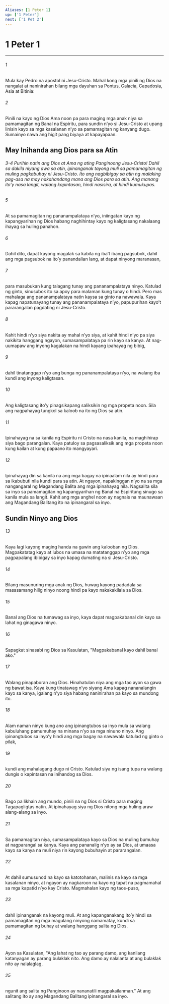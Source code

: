 ```yaml
---
Aliases: [1 Peter 1]
up: ['1 Peter']
next: ['1 Pet 2']
---
```

# 1 Peter 1

***






















###### 1 










Mula kay Pedro na apostol ni Jesu-Cristo. Mahal kong mga pinili ng Dios na nangalat at naninirahan bilang mga dayuhan sa Pontus, Galacia, Capadosia, Asia at Bitinia: 





















###### 2 










Pinili na kayo ng Dios Ama noon pa para maging mga anak niya sa pamamagitan ng Banal na Espiritu, para sundin nʼyo si Jesu-Cristo at upang linisin kayo sa mga kasalanan nʼyo sa pamamagitan ng kanyang dugo. Sumainyo nawa ang higit pang biyaya at kapayapaan.

## May Inihanda ang Dios para sa Atin

###### 3-4 Purihin natin ang Dios at Ama ng ating Panginoong Jesu-Cristo! Dahil sa dakila niyang awa sa atin, ipinanganak tayong muli sa pamamagitan ng muling pagkabuhay ni Jesu-Cristo. Ito ang nagbibigay sa atin ng malaking pag-asa na may nakahandang mana ang Dios para sa atin. Ang manang itoʼy nasa langit, walang kapintasan, hindi nasisira, at hindi kumukupas. 





















###### 5 










At sa pamamagitan ng pananampalataya nʼyo, iniingatan kayo ng kapangyarihan ng Dios habang naghihintay kayo ng kaligtasang nakalaang ihayag sa huling panahon. 





















###### 6 










Dahil dito, dapat kayong magalak sa kabila ng ibaʼt ibang pagsubok, dahil ang mga pagsubok na itoʼy panandalian lang, at dapat ninyong maranasan, 





















###### 7 










para masubukan kung talagang tunay ang pananampalataya ninyo. Katulad ng ginto, sinusubok ito sa apoy para malaman kung tunay o hindi. Pero mas mahalaga ang pananampalataya natin kaysa sa ginto na nawawala. Kaya kapag napatunayang tunay ang pananampalataya nʼyo, papupurihan kayoʼt pararangalan pagdating ni Jesu-Cristo. 





















###### 8 










Kahit hindi nʼyo siya nakita ay mahal nʼyo siya, at kahit hindi nʼyo pa siya nakikita hanggang ngayon, sumasampalataya pa rin kayo sa kanya. At nag-uumapaw ang inyong kagalakan na hindi kayang ipahayag ng bibig, 





















###### 9 










dahil tinatanggap nʼyo ang bunga ng pananampalataya nʼyo, na walang iba kundi ang inyong kaligtasan. 





















###### 10 










Ang kaligtasang itoʼy pinagsikapang saliksikin ng mga propeta noon. Sila ang nagpahayag tungkol sa kaloob na ito ng Dios sa atin. 





















###### 11 










Ipinahayag na sa kanila ng Espiritu ni Cristo na nasa kanila, na maghihirap siya bago parangalan. Kaya patuloy sa pagsasaliksik ang mga propeta noon kung kailan at kung papaano ito mangyayari. 





















###### 12 










Ipinahayag din sa kanila na ang mga bagay na ipinaalam nila ay hindi para sa ikabubuti nila kundi para sa atin. At ngayon, napakinggan nʼyo na sa mga nangangaral ng Magandang Balita ang mga ipinahayag nila. Nagsalita sila sa inyo sa pamamagitan ng kapangyarihan ng Banal na Espiritung sinugo sa kanila mula sa langit. Kahit ang mga anghel noon ay nagnais na maunawaan ang Magandang Balitang ito na ipinangaral sa inyo.

## Sundin Ninyo ang Dios 





















###### 13 










Kaya lagi kayong maging handa na gawin ang kalooban ng Dios. Magpakatatag kayo at lubos na umasa na matatanggap nʼyo ang mga pagpapalang ibibigay sa inyo kapag dumating na si Jesu-Cristo. 





















###### 14 










Bilang masunuring mga anak ng Dios, huwag kayong padadala sa masasamang hilig ninyo noong hindi pa kayo nakakakilala sa Dios. 





















###### 15 










Banal ang Dios na tumawag sa inyo, kaya dapat magpakabanal din kayo sa lahat ng ginagawa ninyo. 





















###### 16 










Sapagkat sinasabi ng Dios sa Kasulatan, "Magpakabanal kayo dahil banal ako." 





















###### 17 










Walang pinapaboran ang Dios. Hinahatulan niya ang mga tao ayon sa gawa ng bawat isa. Kaya kung tinatawag nʼyo siyang Ama kapag nananalangin kayo sa kanya, igalang nʼyo siya habang naninirahan pa kayo sa mundong ito. 





















###### 18 










Alam naman ninyo kung ano ang ipinangtubos sa inyo mula sa walang kabuluhang pamumuhay na minana nʼyo sa mga ninuno ninyo. Ang ipinangtubos sa inyoʼy hindi ang mga bagay na nawawala katulad ng ginto o pilak, 





















###### 19 










kundi ang mahalagang dugo ni Cristo. Katulad siya ng isang tupa na walang dungis o kapintasan na inihandog sa Dios. 





















###### 20 










Bago pa likhain ang mundo, pinili na ng Dios si Cristo para maging Tagapagligtas natin. At ipinahayag siya ng Dios nitong mga huling araw alang-alang sa inyo. 





















###### 21 










Sa pamamagitan niya, sumasampalataya kayo sa Dios na muling bumuhay at nagparangal sa kanya. Kaya ang pananalig nʼyo ay sa Dios, at umaasa kayo sa kanya na muli niya rin kayong bubuhayin at pararangalan. 





















###### 22 










At dahil sumusunod na kayo sa katotohanan, malinis na kayo sa mga kasalanan ninyo, at ngayon ay nagkaroon na kayo ng tapat na pagmamahal sa mga kapatid nʼyo kay Cristo. Magmahalan kayo ng taos-puso, 





















###### 23 










dahil ipinanganak na kayong muli. At ang kapanganakang itoʼy hindi sa pamamagitan ng mga magulang ninyong namamatay, kundi sa pamamagitan ng buhay at walang hanggang salita ng Dios. 





















###### 24 










Ayon sa Kasulatan, "Ang lahat ng tao ay parang damo, ang kanilang katanyagan ay parang bulaklak nito. Ang damo ay nalalanta at ang bulaklak nito ay nalalaglag, 





















###### 25 










ngunit ang salita ng Panginoon ay nananatili magpakailanman." At ang salitang ito ay ang Magandang Balitang ipinangaral sa inyo.

